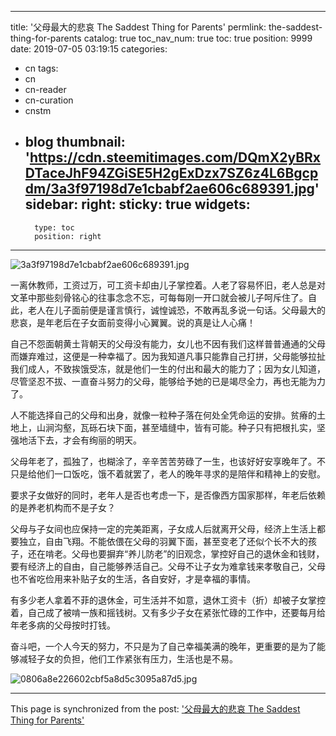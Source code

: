 
---
title: '父母最大的悲哀 The Saddest Thing for Parents'
permlink: the-saddest-thing-for-parents
catalog: true
toc_nav_num: true
toc: true
position: 9999
date: 2019-07-05 03:19:15
categories:
- cn
tags:
- cn
- cn-reader
- cn-curation
- cnstm
- blog
thumbnail: 'https://cdn.steemitimages.com/DQmX2yBRxDTaceJhF94ZGiSE5H2gExDzx7SZ6z4L6Bgcpdm/3a3f97198d7e1cbabf2ae606c689391.jpg'
sidebar:
    right:
        sticky: true
widgets:
    -
        type: toc
        position: right
---


![3a3f97198d7e1cbabf2ae606c689391.jpg](https://cdn.steemitimages.com/DQmX2yBRxDTaceJhF94ZGiSE5H2gExDzx7SZ6z4L6Bgcpdm/3a3f97198d7e1cbabf2ae606c689391.jpg)

一离休教师，工资过万，可工资卡却由儿子掌控着。人老了容易怀旧，老人总是对文革中那些刻骨铭心的往事念念不忘，可每每刚一开口就会被儿子呵斥住了。自此，老人在儿子面前便是谨言慎行，诚惶诚恐，不敢再乱多说一句话。父母最大的悲哀，是年老后在子女面前变得小心翼翼。说的真是让人心痛！

自己不怨面朝黄土背朝天的父母没有能力，女儿也不因有我们这样普普通通的父母而嫌弃难过，这便是一种幸福了。因为我知道凡事只能靠自己打拼，父母能够拉扯我们成人，不致挨饿受冻，就是他们一生的付出和最大的能力了；因为女儿知道，尽管坚忍不拔、一直奋斗努力的父母，能够给予她的已是竭尽全力，再也无能为力了。

人不能选择自己的父母和出身，就像一粒种子落在何处全凭命运的安排。贫瘠的土地上，山涧沟壑，瓦砾石块下面，甚至墙缝中，皆有可能。种子只有把根扎实，坚强地活下去，才会有绚丽的明天。

父母年老了，孤独了，也糊涂了，辛辛苦苦劳碌了一生，也该好好安享晚年了。不只是给他们一口饭吃，饿不着就罢了，老人的晚年寻求的是陪伴和精神上的安慰。

要求子女做好的同时，老年人是否也考虑一下，是否像西方国家那样，年老后依赖的是养老机构而不是子女？

父母与子女间也应保持一定的完美距离，子女成人后就离开父母，经济上生活上都要独立，自由飞翔。不能依偎在父母的羽翼下面，甚至变老了还似个长不大的孩子，还在啃老。父母也要摒弃“养儿防老”的旧观念，掌控好自己的退休金和钱财，要有经济上的自由，自己能够养活自己。父母不让子女为难拿钱来孝敬自己，父母也不省吃俭用来补贴子女的生活，各自安好，才是幸福的事情。

有多少老人拿着不菲的退休金，可生活并不如意，退休工资卡（折）却被子女掌控着，自己成了被啃一族和摇钱树。又有多少子女在紧张忙碌的工作中，还要每月给年老多病的父母按时打钱。

奋斗吧，一个人今天的努力，不只是为了自己幸福美满的晚年，更重要的是为了能够减轻子女的负担，他们工作紧张有压力，生活也是不易。

![0806a8e226602cbf5a8d5c3095a87d5.jpg](https://cdn.steemitimages.com/DQmXRhe5RgDsnB1YEhDfiKCXYLFC1BaKTR5hRjKQo8JzrvR/0806a8e226602cbf5a8d5c3095a87d5.jpg)

- - -

This page is synchronized from the post: ['父母最大的悲哀 The Saddest Thing for Parents'](https://steemit.com/@bring/the-saddest-thing-for-parents)
